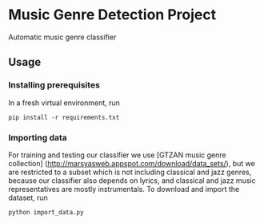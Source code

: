 # Music Genre Detection Project

Automatic music genre classifier

## Usage

### Installing prerequisites

In a fresh virtual environment, run

```shell
pip install -r requirements.txt
```

### Importing data

For training and testing our classifier we use [GTZAN music genre collection]
(http://marsyasweb.appspot.com/download/data_sets/), but we are restricted
to a subset which is not including classical and jazz genres, because our classifier
also depends on lyrics, and classical and jazz music representatives are mostly instrumentals.
To download and import the dataset, run

```shell
python import_data.py
```
